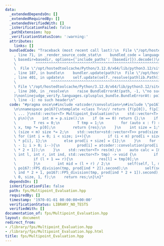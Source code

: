 ```yaml
---
data:
  _extendedDependsOn: []
  _extendedRequiredBy: []
  _extendedVerifiedWith: []
  _isVerificationFailed: false
  _pathExtension: hpp
  _verificationStatusIcon: ':warning:'
  attributes:
    links: []
  bundledCode: "Traceback (most recent call last):\n  File \"/opt/hostedtoolcache/Python/3.12.0/x64/lib/python3.12/site-packages/onlinejudge_verify/documentation/build.py\"\
    , line 71, in _render_source_code_stat\n    bundled_code = language.bundle(stat.path,\
    \ basedir=basedir, options={'include_paths': [basedir]}).decode()\n          \
    \         ^^^^^^^^^^^^^^^^^^^^^^^^^^^^^^^^^^^^^^^^^^^^^^^^^^^^^^^^^^^^^^^^^^^^^^^^^^^^^^^^^\n\
    \  File \"/opt/hostedtoolcache/Python/3.12.0/x64/lib/python3.12/site-packages/onlinejudge_verify/languages/cplusplus.py\"\
    , line 187, in bundle\n    bundler.update(path)\n  File \"/opt/hostedtoolcache/Python/3.12.0/x64/lib/python3.12/site-packages/onlinejudge_verify/languages/cplusplus_bundle.py\"\
    , line 401, in update\n    self.update(self._resolve(pathlib.Path(included), included_from=path))\n\
    \                ^^^^^^^^^^^^^^^^^^^^^^^^^^^^^^^^^^^^^^^^^^^^^^^^^^^^^^^^^\n \
    \ File \"/opt/hostedtoolcache/Python/3.12.0/x64/lib/python3.12/site-packages/onlinejudge_verify/languages/cplusplus_bundle.py\"\
    , line 260, in _resolve\n    raise BundleErrorAt(path, -1, \"no such header\"\
    )\nonlinejudge_verify.languages.cplusplus_bundle.BundleErrorAt: po167_library/fps/FPS_division.hpp:\
    \ line -1: no such header\n"
  code: "#pragma once\n#include <atcoder/convolution>\n#include \"po167_library/fps/FPS_division.hpp\"\
    \n\nnamespace po167{\ntemplate <class T>\n// return {f(p[0]), f(p[1]), f(p[2]),\
    \ ... }\nstd::vector<T> Multipoint_Evaluation(\n    std::vector<T> f,\n    std::vector<T>\
    \ p\n){\n    int m = p.size();\n    if (m == 0) return {};\n    if (m == 1){\n\
    \        T res = 0;\n        T tmp = 1;\n        for (auto x : f) res += tmp *\
    \ x, tmp *= p[0];\n        return {res};\n    }\n    int size = 1;\n    while\
    \ (size < m) size *= 2;\n    std::vector<std::vector<T>> prod(size * 2);\n   \
    \ for (int i = 0; i < size; i++){\n        if (i < m) prod[i + size] = {(T)(-1)\
    \ * p[i], 1};\n        else prod[i + size] = {1};\n    }\n    for (int i = size\
    \ - 1; i > 0; i--){\n        prod[i] = atcoder::convolution(prod[i * 2], prod[i\
    \ * 2 + 1]);\n    }\n    std::vector<T> res(m);\n    auto calc = [&](auto self,\
    \ int l, int r, int ind, std::vector<T> tmp) -> void {\n        if (m <= l) return;\n\
    \        if (l + 1 == r){\n            res[l] = tmp[0];\n            return;\n\
    \        }\n        int mid = (l + r) / 2;\n        self(self, l, mid, ind * 2,\
    \ po167::FPS_division(tmp, prod[ind * 2]).second);\n        self(self, mid, r,\
    \ ind * 2 + 1, po167::FPS_division(tmp, prod[ind * 2 + 1]).second);\n    };calc(calc,\
    \ 0, size, 1, f);\n    return res;\n}\n}"
  dependsOn: []
  isVerificationFile: false
  path: fps/Multipoint_Evaluation.hpp
  requiredBy: []
  timestamp: '1970-01-01 00:00:00+00:00'
  verificationStatus: LIBRARY_NO_TESTS
  verifiedWith: []
documentation_of: fps/Multipoint_Evaluation.hpp
layout: document
redirect_from:
- /library/fps/Multipoint_Evaluation.hpp
- /library/fps/Multipoint_Evaluation.hpp.html
title: fps/Multipoint_Evaluation.hpp
---
```

